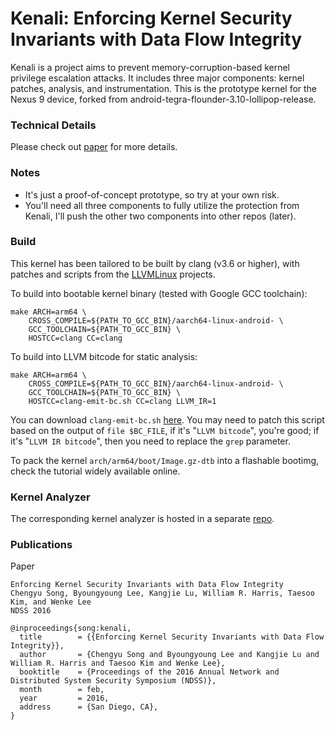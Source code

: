 # Kenali: Enforcing Kernel Security Invariants with Data Flow Integrity

Kenali is a project aims to prevent memory-corruption-based kernel privilege escalation attacks.
It includes three major components: kernel patches, analysis, and instrumentation.
This is the prototype kernel for the Nexus 9 device,
forked from android-tegra-flounder-3.10-lollipop-release.

### Technical Details

Please check out [paper](https://www.internetsociety.org/sites/default/files/blogs-media/enforcing-kernal-security-invariants-data-flow-integrity.pdf) for more details.

### Notes
- It's just a proof-of-concept prototype, so try at your own risk.
- You'll need all three components to fully utilize the protection from Kenali, I'll push the other two components into other repos (later).

### Build

This kernel has been tailored to be built by clang (v3.6 or higher),
with patches and scripts from the [LLVMLinux](http://llvm.linuxfoundation.org/index.php/Main_Page) projects.

To build into bootable kernel binary (tested with Google GCC toolchain):
```
make ARCH=arm64 \
    CROSS_COMPILE=${PATH_TO_GCC_BIN}/aarch64-linux-android- \
    GCC_TOOLCHAIN=${PATH_TO_GCC_BIN} \
    HOSTCC=clang CC=clang
```

To build into LLVM bitcode for static analysis:
```
make ARCH=arm64 \
    CROSS_COMPILE=${PATH_TO_GCC_BIN}/aarch64-linux-android- \
    GCC_TOOLCHAIN=${PATH_TO_GCC_BIN} \
    HOSTCC=clang-emit-bc.sh CC=clang LLVM_IR=1
```
You can download `clang-emit-bc.sh` [here](http://git.linuxfoundation.org/?p=llvmlinux.git;a=blob_plain;f=arch/all/bin/clang-emit-bc.sh;hb=HEAD).
You may need to patch this script based on the output of `file $BC_FILE`,
if it's "`LLVM bitcode`", you're good; if it's "`LLVM IR bitcode`",
then you need to replace the `grep` parameter.

To pack the kernel `arch/arm64/boot/Image.gz-dtb` into a flashable bootimg,
check the tutorial widely available online.

### Kernel Analyzer

The corresponding kernel analyzer is hosted in a separate [repo](https://github.com/sslab-gatech/kernel-analyzer).

### Publications
Paper
```
Enforcing Kernel Security Invariants with Data Flow Integrity
Chengyu Song, Byoungyoung Lee, Kangjie Lu, William R. Harris, Taesoo Kim, and Wenke Lee
NDSS 2016

@inproceedings{song:kenali,
  title        = {{Enforcing Kernel Security Invariants with Data Flow Integrity}},
  author       = {Chengyu Song and Byoungyoung Lee and Kangjie Lu and William R. Harris and Taesoo Kim and Wenke Lee},
  booktitle    = {Proceedings of the 2016 Annual Network and Distributed System Security Symposium (NDSS)},
  month        = feb,
  year         = 2016,
  address      = {San Diego, CA},
}
```
